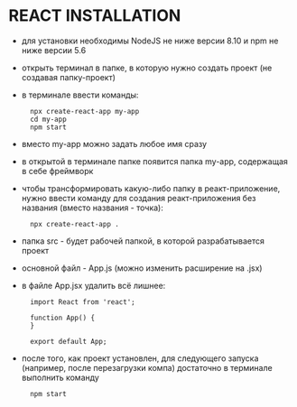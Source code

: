 # REACT INSTALLATION

- для установки необходимы NodeJS не ниже версии 8.10 и npm не ниже версии 5.6
- открыть терминал в папке, в которую нужно создать проект (не создавая папку-проект)
- в терминале ввести команды:

        npx create-react-app my-app
        cd my-app
        npm start

- вместо my-app можно задать любое имя сразу
- в открытой в терминале папке появится папка my-app, содержащая в себе фреймворк

- чтобы трансформировать какую-либо папку в реакт-приложение, нужно ввести команду для создания реакт-приложения без названия (вместо названия - точка):

        npx create-react-app .

- папка src - будет рабочей папкой, в которой разрабатывается проект
- основной файл - App.js (можно изменить расширение на .jsx)
- в файле App.jsx удалить всё лишнее:

        import React from 'react';

        function App() {
        }

        export default App;

- после того, как проект установлен, для следующего запуска (например, после перезагрузки компа) достаточно в терминале выполнить команду
                
        npm start
